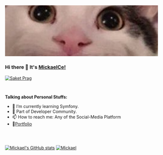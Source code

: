 [![MickaelCe!](https://github.com/MickaelCe/MickaelCe/blob/main/banniere.png)](https://github.com/MickaelCe/MickaelCe/)

### Hi there 👋 It's [MickaelCe!](https://mickaelc.promo-66.codeur.online/mickaelc/)
<a href="https://www.linkedin.com/in/mickaelcecen/"><img align="center" alt="Saket Prag" width="22px" src="https://cdn.jsdelivr.net/npm/simple-icons@v3/icons/linkedin.svg" /></a>

<br/>

**Talking about Personal Stuffs:**

- 🌱 I’m currently learning Symfony.
- 👯 Part of Developer Community.
- 📫 How to reach me: Any of the Social-Media Platform 
- 📝[Portfolio](https://mickaelc.promo-66.codeur.online/mickaelc/)
<br/>
<br/>
<div>

[![Mickael's GitHub stats](https://github-readme-stats.vercel.app/api?username=MickaelCe&theme=synthwave)](https://github.com/MickaelCe/github-readme-stats)
[![Mickael](https://github-readme-stats.vercel.app/api/top-langs/?username=MickaelCe&theme=synthwave&layout=compact)](https://github.com/MickaelCe/github-readme-stats)

</div>